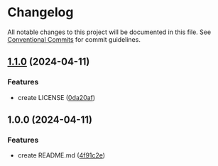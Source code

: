# Changelog

All notable changes to this project will be documented in this file. See
[Conventional Commits](https://conventionalcommits.org) for commit guidelines.

## [1.1.0](https://github.com/delbala/quartoDemo/compare/v1.0.0...v1.1.0) (2024-04-11)


### Features

* create LICENSE ([0da20af](https://github.com/delbala/quartoDemo/commit/0da20af7a76bc528db759615e41c23ae31270c48))

## 1.0.0 (2024-04-11)


### Features

* create README.md ([4f91c2e](https://github.com/delbala/quartoDemo/commit/4f91c2e154adfd8194f1963e7c420c7608fc50e6))
